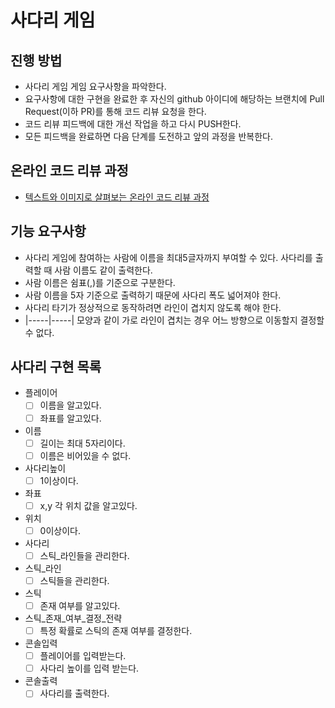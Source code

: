 # 사다리 게임
## 진행 방법
* 사다리 게임 게임 요구사항을 파악한다.
* 요구사항에 대한 구현을 완료한 후 자신의 github 아이디에 해당하는 브랜치에 Pull Request(이하 PR)를 통해 코드 리뷰 요청을 한다.
* 코드 리뷰 피드백에 대한 개선 작업을 하고 다시 PUSH한다.
* 모든 피드백을 완료하면 다음 단계를 도전하고 앞의 과정을 반복한다.

## 온라인 코드 리뷰 과정
* [텍스트와 이미지로 살펴보는 온라인 코드 리뷰 과정](https://github.com/nextstep-step/nextstep-docs/tree/master/codereview)

## 기능 요구사항
* 사다리 게임에 참여하는 사람에 이름을 최대5글자까지 부여할 수 있다. 사다리를 출력할 때 사람 이름도 같이 출력한다.
* 사람 이름은 쉼표(,)를 기준으로 구분한다.
* 사람 이름을 5자 기준으로 출력하기 때문에 사다리 폭도 넓어져야 한다.
* 사다리 타기가 정상적으로 동작하려면 라인이 겹치지 않도록 해야 한다.
* |-----|-----| 모양과 같이 가로 라인이 겹치는 경우 어느 방향으로 이동할지 결정할 수 없다.

## 사다리 구현 목록
* 플레이어
  - [ ] 이름을 알고있다.
  - [ ] 좌표를 알고있다.
* 이름
  - [ ] 길이는 최대 5자리이다.
  - [ ] 이름은 비어있을 수 없다.
* 사다리높이
  - [ ] 1이상이다.
* 좌표
  - [ ] x,y 각 위치 값을 알고있다.
* 위치
  - [ ] 0이상이다.
* 사다리
  - [ ] 스틱_라인들을 관리한다.
* 스틱_라인
  - [ ] 스틱들을 관리한다.
* 스틱 
  - [ ] 존재 여부를 알고있다.
* 스틱_존재_여부_결정_전략
  - [ ] 특정 확률로 스틱의 존재 여부를 결정한다.
* 콘솔입력
  - [ ] 플레이어를 입력받는다.
  - [ ] 사다리 높이를 입력 받는다.
* 콘솔출력
  - [ ] 사다리를 출력한다.
